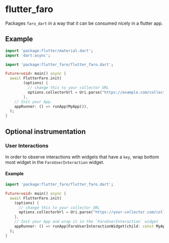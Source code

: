 # flutter_faro

Packages `faro_dart` in a way that it can be consumed nicely in a flutter app.

## Example

```dart
import 'package:flutter/material.dart';
import 'dart:async';

import 'package:flutter_faro/flutter_faro.dart';

Future<void> main() async {
  await FlutterFaro.init(
        (options) {
          // change this to your collector URL
          options.collectorUrl = Uri.parse("https://example.com/collector");
        },
    // Init your App.
    appRunner: () => runApp(MyApp()),
  );
}
```

## Optional instrumentation

### User Interactions

In order to observe interactions with widgets that have a `key`,
wrap bottom most widget in the `FaroUserInteraction` widget.

#### Example
```dart
import 'package:flutter_faro/flutter_faro.dart';

Future<void> main() async {
  await FlutterFaro.init(
    (options) {
      // change this to your collector URL
      options.collectorUrl = Uri.parse("https://your-collector.com/collect");
    },
    // Init your App and wrap it in the `FaroUserInteraction` widget
    appRunner: () => runApp(FaroUserInteractionWidget(child: const MyApp())),
  );
}
```
